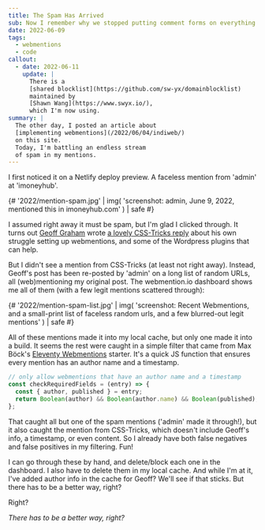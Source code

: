 ```yaml
---
title: The Spam Has Arrived
sub: Now I remember why we stopped putting comment forms on everything.
date: 2022-06-09
tags:
  - webmentions
  - code
callout:
  - date: 2022-06-11
    update: |
      There is a
      [shared blocklist](https://github.com/sw-yx/domainblocklist)
      maintained by
      [Shawn Wang](https://www.swyx.io/),
      which I'm now using.
summary: |
  The other day, I posted an article about
  [implementing webmentions](/2022/06/04/indiweb/)
  on this site.
  Today, I'm battling an endless stream
  of spam in my mentions.
---
```


I first noticed it on a Netlify deploy preview.
A faceless mention from 'admin'
at 'imoneyhub'.

{# '2022/mention-spam.jpg' | img(
  'screenshot: admin, June 9, 2022, mentioned this in imoneyhub.com'
) | safe #}

I assumed right away it must be spam,
but I'm glad I clicked through.
It turns out
[Geoff Graham](https://css-tricks.com/author/geoffgraham/)
wrote
[a lovely CSS-Tricks reply](https://css-tricks.com/am-i-on-the-indieweb-yet/)
about his own struggle
setting up webmentions,
and some of the Wordpress plugins
that can help.

But I didn't see a mention from CSS-Tricks
(at least not right away).
Instead,
Geoff's post has been re-posted by 'admin'
on a long list of random URLs,
all (web)mentioning my original post.
The webmention.io dashboard shows me all of them
(with a few legit mentions scattered through):

{# '2022/mention-spam-list.jpg' | img(
  'screenshot: Recent Webmentions, and a small-print list of faceless random urls, and a few blurred-out legit mentions'
) | safe #}

All of these mentions made it into my local cache,
but only one made it into a build.
It seems the rest were caught in a simple filter
that came from
Max Böck's
[Eleventy Webmentions](https://github.com/maxboeck/eleventy-webmentions)
starter.
It's a quick JS function
that ensures every mention has an author name
and a timestamp.

```js
// only allow webmentions that have an author name and a timestamp
const checkRequiredFields = (entry) => {
  const { author, published } = entry;
  return Boolean(author) && Boolean(author.name) && Boolean(published);
};
```

That caught all but one of the spam mentions
('admin' made it through!),
but it also caught the mention from CSS-Tricks,
which doesn't include Geoff's info,
a timestamp,
or even content.
So I already have both
false negatives and false positives
in my filtering. Fun!

I can go through these by hand,
and delete/block each one in the dashboard.
I also have to delete them in my local cache.
And while I'm at it,
I've added author info in the cache for Geoff?
We'll see if that sticks.
But there has to be a better way, right?

Right?

_There has to be a better way, right?_
